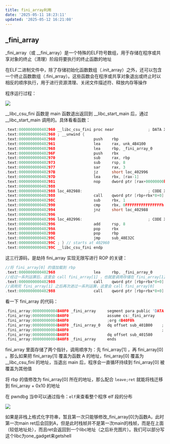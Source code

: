 ```yaml
---
title: fini_array利用
date: '2025-05-11 18:23:11'
updated: '2025-05-12 16:21:08'
---
```

## _fini_array
_fini_array（或 __fini_array）是一个特殊的ELF符号数组，用于存储在程序或共享对象的终止（清理）阶段将要执行的终止函数的地址

在ELF二进制文件中，除了存储初始化函数数组（.init_array）之外，还可以包含一个终止函数数组（.fini_array）。这些函数会在程序或共享对象退出或终止时以相反的顺序执行，用于进行资源清理、关闭文件描述符、释放内存等操作

程序运行过程：

![](/images/bf632f1b8d9ddebaea8d7ad6668287e4.png)

__libc_csu_fini 函数是 main 函数退出返回到 __libc_start_main 后，通过 __libc_start_main 调用的。具体看看函数：

```c
.text:0000000000402960 __libc_csu_fini proc near               ; DATA XREF: start+F↑o
.text:0000000000402960 ; __unwind {
.text:0000000000402960                 push    rbp
.text:0000000000402961                 lea     rax, unk_4B4100
.text:0000000000402968                 lea     rbp, _fini_array_0
.text:000000000040296F                 push    rbx
.text:0000000000402970                 sub     rax, rbp
.text:0000000000402973                 sub     rsp, 8
.text:0000000000402977                 sar     rax, 3
.text:000000000040297B                 jz      short loc_402996
.text:000000000040297D                 lea     rbx, [rax-1]
.text:0000000000402981                 nop     dword ptr [rax+00000000h]
.text:0000000000402988
.text:0000000000402988 loc_402988:                             ; CODE XREF: __libc_csu_fini+34↓j
.text:0000000000402988                 call    qword ptr [rbp+rbx*8+0]
.text:000000000040298C                 sub     rbx, 1
.text:0000000000402990                 cmp     rbx, 0FFFFFFFFFFFFFFFFh
.text:0000000000402994                 jnz     short loc_402988
.text:0000000000402996
.text:0000000000402996 loc_402996:                             ; CODE XREF: __libc_csu_fini+1B↑j
.text:0000000000402996                 add     rsp, 8
.text:000000000040299A                 pop     rbx
.text:000000000040299B                 pop     rbp
.text:000000000040299C                 jmp     sub_48E32C
.text:000000000040299C ; } // starts at 402960
.text:000000000040299C __libc_csu_fini endp
```

这三行源码，是劫持 fini_array 实现无限写进行 ROP 的关键：

```c
//将 fini_array[0] 的值加载到 rbp
.text:0000000000402968                 lea     rbp, _fini_array_0
//经过一系列运算后，这里会 call fini_array[1] ，也就是调用存储在 fini_array[1] 的指针
.text:0000000000402988                 call    qword ptr [rbp+rbx*8+0]
//调用完 fini_array[1] 之后再次进过一系列运算，这里会 call fini_array[0]
.text:0000000000402988                 call    qword ptr [rbp+rbx*8+0]
```

看一下 fini_array 的代码：

```c
.fini_array:00000000004B40F0 _fini_array     segment para public 'DATA' use64
.fini_array:00000000004B40F0                 assume cs:_fini_array
.fini_array:00000000004B40F0                 ;org 4B40F0h
.fini_array:00000000004B40F0 _fini_array_0   dq offset sub_401B00    ; DATA XREF: .text:000000000040291C↑o
.fini_array:00000000004B40F0                                         ; __libc_csu_fini+8↑o
.fini_array:00000000004B40F8                 dq offset sub_401580
.fini_array:00000000004B40F8 _fini_array     ends
```

fini_array 里面存储了两个指针，调用顺序为：先 fini_array[1] ，再 fini_array[0] 。那么如果把 fini_array[1] 覆盖为函数 A 的地址，fini_array[0] 覆盖为 __libc_csu_fini 的地址，当退出 main 后，程序会一直循环持续到 fini_array[0] 被覆盖为其他值

将 rbp 的值修改为 fini_array[0] 所在的地址，那么配合 `leave;ret` 就能将栈迁移到 fini_array + 0x10 的地址



在 pwndbg 当中可以通过指令：`elf`来查看整个程序 elf 段的分布

![](/images/731e0d2341aae8a85f08b6a092187b23.png)

如果是非栈上格式化字符串，暂且第一次只能够修改_fini_array[0]为函数A，此时第一次main ret后会回到A，但是此时栈帧并不是第一次main的栈帧，而是在上面（较低地址处），而且ret会返回到一个libc地址（之后补充图片）。我们可以部分写这个libc为one_gadget来getshell

